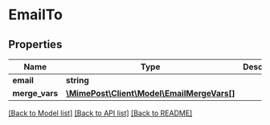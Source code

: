 # EmailTo

## Properties
Name | Type | Description | Notes
------------ | ------------- | ------------- | -------------
**email** | **string** |  | [optional] 
**merge_vars** | [**\MimePost\Client\Model\EmailMergeVars[]**](EmailMergeVars.md) |  | [optional] 

[[Back to Model list]](../README.md#documentation-for-models) [[Back to API list]](../README.md#documentation-for-api-endpoints) [[Back to README]](../README.md)


